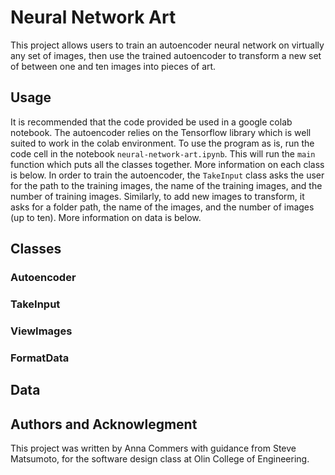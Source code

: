 # Neural Network Art

This project allows users to train an autoencoder neural network on virtually any set of images, then use the trained autoencoder to transform a new set of between one and ten images into pieces of art. 

## Usage

It is recommended that the code provided be used in a google colab notebook. The autoencoder relies on the Tensorflow library which is well suited to work in the colab environment. To use the program as is, run the code cell in the notebook `neural-network-art.ipynb`. This will run the `main` function which puts all the classes together. More information on each class is below. In order to train the autoencoder, the `TakeInput` class asks the user for the path to the training images, the name of the training images, and the number of training images. Similarly, to add new images to transform, it asks for a folder path, the name of the images, and the number of images (up to ten). More information on data is below. 

## Classes

### Autoencoder

### TakeInput

### ViewImages

### FormatData

## Data

### 

## Authors and Acknowlegment 

This project was written by Anna Commers with guidance from Steve Matsumoto, for the software design class at Olin College of Engineering.
